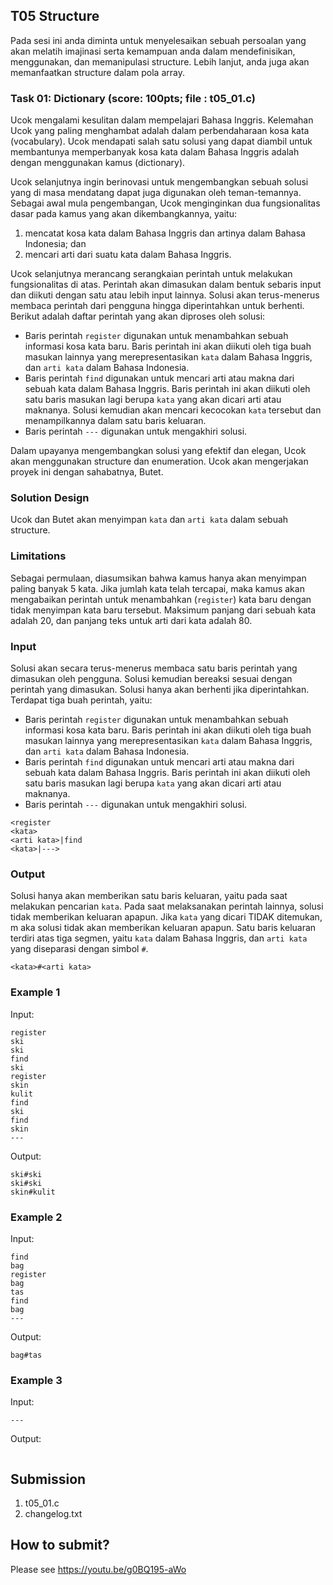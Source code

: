 ## T05 Structure

Pada sesi ini anda diminta untuk menyelesaikan sebuah persoalan yang akan melatih imajinasi serta kemampuan anda dalam mendefinisikan, menggunakan, dan memanipulasi structure. Lebih lanjut, anda juga akan memanfaatkan structure dalam pola array.

### Task 01: Dictionary (score: 100pts; file : t05_01.c)

Ucok mengalami kesulitan dalam mempelajari Bahasa Inggris. Kelemahan Ucok yang paling menghambat adalah dalam perbendaharaan kosa kata (vocabulary). Ucok mendapati salah satu solusi yang dapat diambil untuk membantunya memperbanyak kosa kata dalam Bahasa Inggris adalah dengan menggunakan kamus (dictionary).

Ucok selanjutnya ingin berinovasi untuk mengembangkan sebuah solusi yang di masa mendatang dapat juga digunakan oleh teman-temannya. Sebagai awal mula pengembangan, Ucok menginginkan dua fungsionalitas dasar pada kamus yang akan dikembangkannya, yaitu:
1. mencatat kosa kata dalam Bahasa Inggris dan artinya dalam Bahasa Indonesia; dan
2. mencari arti dari suatu kata dalam Bahasa Inggris.

Ucok selanjutnya merancang serangkaian perintah untuk melakukan fungsionalitas di atas. Perintah akan dimasukan dalam bentuk sebaris input dan diikuti dengan satu atau lebih input lainnya. Solusi akan terus-menerus membaca perintah dari pengguna hingga diperintahkan untuk berhenti. Berikut adalah daftar perintah yang akan diproses oleh solusi:
- Baris perintah ```register``` digunakan untuk menambahkan sebuah informasi kosa kata baru. Baris perintah ini akan diikuti oleh tiga buah masukan lainnya yang merepresentasikan ```kata``` dalam Bahasa Inggris, dan ```arti kata``` dalam Bahasa Indonesia.
- Baris perintah ```find``` digunakan untuk mencari arti atau makna dari sebuah kata dalam Bahasa Inggris. Baris perintah ini akan diikuti oleh satu baris masukan lagi berupa ```kata``` yang akan dicari arti atau maknanya. Solusi kemudian akan mencari kecocokan ```kata``` tersebut dan menampilkannya dalam satu baris keluaran.
- Baris perintah ```---``` digunakan untuk mengakhiri solusi.

Dalam upayanya mengembangkan solusi yang efektif dan elegan, Ucok akan menggunakan structure dan enumeration. Ucok akan mengerjakan proyek ini dengan sahabatnya, Butet.

### Solution Design

Ucok dan Butet akan menyimpan ```kata``` dan ```arti kata``` dalam sebuah structure.

### Limitations

Sebagai permulaan, diasumsikan bahwa kamus hanya akan menyimpan paling banyak 5 kata. Jika jumlah kata telah tercapai, maka kamus akan mengabaikan perintah untuk menambahkan (```register```) kata baru dengan tidak menyimpan kata baru tersebut. Maksimum panjang dari sebuah kata adalah 20, dan panjang teks untuk arti dari kata adalah 80.

### Input

Solusi akan secara terus-menerus membaca satu baris perintah yang dimasukan oleh pengguna. Solusi kemudian bereaksi sesuai dengan perintah yang dimasukan. Solusi hanya akan berhenti jika diperintahkan. Terdapat tiga buah perintah, yaitu:
- Baris perintah ```register``` digunakan untuk menambahkan sebuah informasi kosa kata baru. Baris perintah ini akan diikuti oleh tiga buah masukan lainnya yang merepresentasikan ```kata``` dalam Bahasa Inggris, dan ```arti kata``` dalam Bahasa Indonesia.
- Baris perintah ```find``` digunakan untuk mencari arti atau makna dari sebuah kata dalam Bahasa Inggris. Baris perintah ini akan diikuti oleh satu baris masukan lagi berupa ```kata``` yang akan dicari arti atau maknanya.
- Baris perintah ```---``` digunakan untuk mengakhiri solusi.

```
<register
<kata>
<arti kata>|find
<kata>|--->

```

### Output
Solusi hanya akan memberikan satu baris keluaran, yaitu pada saat melakukan pencarian ```kata```. Pada saat melaksanakan perintah lainnya, solusi tidak memberikan keluaran apapun. Jika ```kata``` yang dicari TIDAK ditemukan, m aka solusi tidak akan memberikan keluaran apapun. Satu baris keluaran terdiri atas tiga segmen, yaitu ```kata``` dalam Bahasa Inggris, dan ```arti kata``` yang diseparasi dengan simbol ```#```.

```
<kata>#<arti kata>
```

### Example 1

Input:
```
register
ski
ski
find
ski
register
skin
kulit
find
ski
find
skin
---

```

Output:
```
ski#ski
ski#ski
skin#kulit

```

### Example 2

Input:
```
find
bag
register
bag
tas
find
bag
---

```

Output:
```
bag#tas

```

### Example 3
Input:
```
---

```

Output:
```
```

## Submission
1. t05_01.c
2. changelog.txt

## How to submit?
Please see https://youtu.be/g0BQ195-aWo
